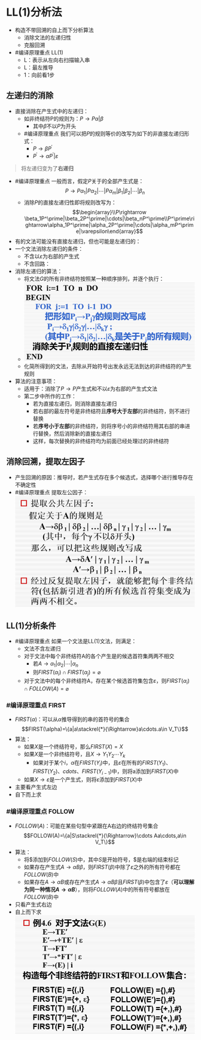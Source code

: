 # LL(1)分析法
- 构造不带回溯的自上而下分析算法
	- 消除文法的左递归性
	- 克服回溯
- #编译原理重点 LL(1)
	- L：表示从左向右扫描输入串
	- L：最左推导
	- 1：向前看1步
## 左递归的消除
- 直接消除在产生式中的左递归：
	- 如非终结符P的规则为：$P\rightarrow P\alpha | \beta$
		- 其中$\beta$不以$P$为开头
	- #编译原理重点 我们可以把$P$的规则等价的改写为如下的非直接左递归形式：
		- $P\rightarrow\beta P^\prime$
		- $P^\prime \rightarrow \alpha P^\prime | \varepsilon$
> 将左递归变为了**右递归**
- #编译原理重点 一般而言，假定$P$关于的全部产生式是：$$P\rightarrow P\alpha_1 | P\alpha_2 | \cdots|P\alpha_m|\beta_1|\beta_2|\cdots|\beta_n$$
	- 消除$P$的直接左递归性即将规则改写为：$$\begin{array}\\P\rightarrow \beta_1P^\prime|\beta_2P^\prime|\cdots|\beta_nP^\prime\\P^\prime\rightarrow\alpha_1P^\prime|\alpha_2P^\prime|\cdots|\alpha_mP^\prime|\varepsilon\end{array}$$
- 有的文法可能没有直接左递归，但也可能是左递归的：
- 一个文法消除左递归的条件：
	- 不含以$\varepsilon$为右部的产生式
	- 不含回路：
- 消除左递归的算法：
	- 将文法$G$的所有非终结符按照某一种顺序排列，并逐个执行：
	- ![image.png](https://raw.githubusercontent.com/alwaysmissin/picgo/main/20230513205246.png)
	- 化简所得到的文法，去除从开始符号出发永远无法到达的非终结符的产生规则
- 算法的注意事项：
	- 适用于：消除了$P\rightarrow P$产生式和不以$\varepsilon$为右部的产生式文法
	- 第二步中所作的工作：
		- 若为直接左递归，则消除直接左递归
		- 若右部的最左符号是非终结符且**序号大于左部**的非终结符，则不进行替换
		- 若**序号小于左部**的非终结符，则将序号小的非终结符用其右部的串进行替换，然后消除新的直接左递归
		- 这样，每次替换的非终结符均为前面已经处理过的非终结符

## 消除回溯，提取左因子
- 产生回溯的原因：推导时，若产生式存在多个候选式，选择哪个进行推导存在不确定性
- #编译原理重点 提取左公因子：
![image.png](https://raw.githubusercontent.com/alwaysmissin/picgo/main/20230614234746.png)

## LL(1)分析条件
- #编译原理重点 如果一个文法是LL(1)文法，则满足：
	- 文法不含左递归
	- 对于文法中每个非终结符A的各个产生是的候选首符集两两不相交
		- 若$A\rightarrow \alpha_1|\alpha_2|\cdots|\alpha_n$
		- 则$FIRST(\alpha_i)\cap FIRST(\alpha_j)=\varnothing$
	- 对于文法中的每个非终结符A，存在某个候选首符集包含$\varepsilon$，则$FIRST(\alpha_i)\cap FOLLOW(A)=\varnothing$

### #编译原理重点 FIRST
- $FIRST(\alpha)$：可以从$\alpha$推导得到的串的首符号的集合$$FIRST(\alpha)=\{a|a\stackrel{*}{\Rightarrow}a\cdots.a\in V_T\}$$
- 算法：
	- 如果$X$是一个终结符号，那么$FIRST(X)=X$
	- 如果$X$是一个非终结符号，且$X\rightarrow Y_1Y_2\cdots Y_k$
		- 如果对于某个$i$，$\alpha$在$FIRST(Y_i)$中，且$\varepsilon$在所有的$FIRST(Y_1)$、$FIRST(Y_2)$、$cdots$、$FIRST(Y_{i -1 })$中，则将a添加到$FIRST(X)$中
	- 如果$X\rightarrow\varepsilon$是一个产生式，则将$\varepsilon$添加到$FIRST(X)$中
- 主要看产生式左边
- 自下而上求

### #编译原理重点 FOLLOW
- $FOLLOW(A)$：可能在某些句型中紧跟在A右边的终结符号集合$$FOLLOW(A)=\{a|S\stackrel{*}{\Rightarrow}\cdots Aa\cdots,a\in V_T\}$$
- 算法：
	- 将$\$$添加到$FOLLOW(S)$中，其中$S$是开始符号，$\$$是右端的结束标记
	- 如果存在产生式$A\rightarrow\alpha B\beta$，则$FIRST(\beta)$中除了$\varepsilon$之外的所有符号都在$FOLLOW(B)$中
	- 如果存在$A\rightarrow \alpha B$或存在产生式$A\rightarrow\alpha B\beta$且$FIRST(\beta)$中包含了$\varepsilon$（**可以理解为同一种情况$A\rightarrow \alpha B$**），则将$FOLLOW(A)$中的所有符号都放在$FOLLOW(B)$中
- 只看产生式右边
- 自上而下求
![image.png](https://raw.githubusercontent.com/alwaysmissin/picgo/main/20230513213945.png)

